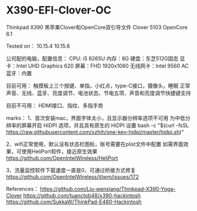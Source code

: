 # X390-EFI-Clover-OC
Thinkpad X390 黑苹果Clover和OpenCore双引导文件
Clover 5103
OpenCore 6.1

Tested on：
10.15.4
10.15.6

公司配的电脑，配置信息：
CPU: i5 8265U
内存：8G
硬盘：东芝512G固态
显卡：Intel UHD Graphics 620
屏幕：FHD 1920x1080
无线网卡：Intel 9560 AC
蓝牙：内置

目前可用： 
触摸板上三个按键、单指，小红点，type-C接口，摄像头，睡眠 正常
声音、无线、蓝牙、亮度调节、电池状态、节电五项、声音和亮度调节快捷键支持

目前不可用：
HDMI接口、指纹、多指手势

marks：
1、首次安装mac，界面字体太小，且显示器分辨率选项不可用
为中低分辨率的屏幕开启 HiDPI 选项，并且具有原生的 HiDPI 设置
bash -c "$(curl -fsSL https://raw.githubusercontent.com/xzhih/one-key-hidpi/master/hidpi.sh)"

2、wifi正常使用，默认没有状态栏图标，账号需要在plist文件中配置
如需界面效果，可使用HeliPort软件，接近原生效果
https://github.com/OpenIntelWireless/HeliPort

3、流量监控软件下载速度一直是0，可通过桥接方式修复
https://github.com/OpenIntelWireless/itlwm/issues/172


References：
https://github.com/Liu-wenxiang/Thinkpad-X390-Yoga-Clover
https://github.com/tuanctob48/x390-hackintosh
https://github.com/SukkaW/ThinkPad-E480-Hackintosh

